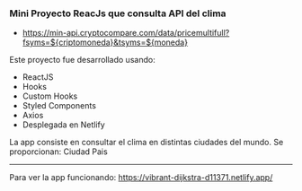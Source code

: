 ### Mini Proyecto ReacJs que consulta API del clima

- https://min-api.cryptocompare.com/data/pricemultifull?fsyms=${criptomoneda}&tsyms=${moneda}


Este proyecto fue desarrollado usando:
- ReactJS
- Hooks
- Custom Hooks
- Styled Components
- Axios
- Desplegada en Netlify

La app consiste en consultar el clima en distintas ciudades del mundo.
Se proporcionan:
Ciudad
Pais

--------------------------

Para ver la app funcionando:
https://vibrant-dijkstra-d11371.netlify.app/


